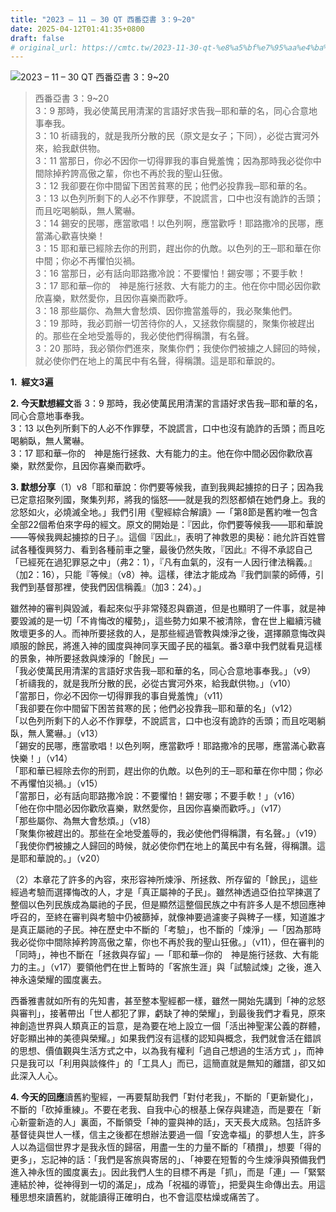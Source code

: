 ```yaml
---
title: "2023 – 11 – 30 QT 西番亞書 3：9~20"
date: 2025-04-12T01:41:35+0800
draft: false
# original_url: https://cmtc.tw/2023-11-30-qt-%e8%a5%bf%e7%95%aa%e4%ba%9e%e6%9b%b8-3%ef%bc%9a920
---
```


![2023 – 11 – 30 QT  西番亞書 3：9\~20](/images/qt.jpg  "2023 – 11 – 30 QT  西番亞書 3：9\~20")

> 西番亞書 3：9\~20  
> 3：9 那時，我必使萬民用清潔的言語好求告我─耶和華的名，同心合意地事奉我。  
> 3：10 祈禱我的，就是我所分散的民（原文是女子；下同），必從古實河外來，給我獻供物。  
> 3：11 當那日，你必不因你一切得罪我的事自覺羞愧；因為那時我必從你中間除掉矜誇高傲之輩，你也不再於我的聖山狂傲。  
> 3：12 我卻要在你中間留下困苦貧寒的民；他們必投靠我─耶和華的名。  
> 3：13 以色列所剩下的人必不作罪孽，不說謊言，口中也沒有詭詐的舌頭；而且吃喝躺臥，無人驚嚇。  
> 3：14 錫安的民哪，應當歌唱！以色列啊，應當歡呼！耶路撒冷的民哪，應當滿心歡喜快樂！  
> 3：15 耶和華已經除去你的刑罰，趕出你的仇敵。以色列的王─耶和華在你中間；你必不再懼怕災禍。  
> 3：16 當那日，必有話向耶路撒冷說：不要懼怕！錫安哪；不要手軟！  
> 3：17 耶和華─你的　神是施行拯救、大有能力的主。他在你中間必因你歡欣喜樂，默然愛你，且因你喜樂而歡呼。  
> 3：18 那些屬你、為無大會愁煩、因你擔當羞辱的，我必聚集他們。  
> 3：19 那時，我必罰辦一切苦待你的人，又拯救你瘸腿的，聚集你被趕出的。那些在全地受羞辱的，我必使他們得稱讚，有名聲。  
> 3：20 那時，我必領你們進來，聚集你們；我使你們被擄之人歸回的時候，就必使你們在地上的萬民中有名聲，得稱讚。這是耶和華說的。

**1.  經文3遍**

**2. 今天默想經文**番 3：9 那時，我必使萬民用清潔的言語好求告我─耶和華的名，同心合意地事奉我。  
3：13 以色列所剩下的人必不作罪孽，不說謊言，口中也沒有詭詐的舌頭；而且吃喝躺臥，無人驚嚇。  
3：17 耶和華─你的　神是施行拯救、大有能力的主。他在你中間必因你歡欣喜樂，默然愛你，且因你喜樂而歡呼。

**3. 默想分享**（1）v8「耶和華說：你們要等候我，直到我興起擄掠的日子；因為我已定意招聚列國，聚集列邦，將我的惱怒——就是我的烈怒都傾在她們身上。我的忿怒如火，必燒滅全地。」我們引用《聖經綜合解讀》—「第8節是舊約唯一包含全部22個希伯來字母的經文。原文的開始是：『因此，你們要等候我——耶和華說——等候我興起擄掠的日子』。這個『因此』，表明了神救恩的奧秘：祂允許百姓嘗試各種復興努力、看到各種前車之鑒，最後仍然失敗，『因此』不得不承認自己「已經死在過犯罪惡之中」（弗2：1），『凡有血氣的，沒有一人因行律法稱義。』（加2：16），只能『等候』（v8）神。這樣，律法才能成為『我們訓蒙的師傅，引我們到基督那裡，使我們因信稱義』（加3：24）。」

雖然神的審判與毀滅，看起來似乎非常殘忍與霸道，但是也顯明了一件事，就是神要毀滅的是一切「不肯悔改的權勢」，這些勢力如果不被清除，會在世上繼續污穢敗壞更多的人。而神所要拯救的人，是那些經過管教與煉淨之後，選擇願意悔改與順服的餘民，將進入神的國度與神同享天國子民的福氣。番3章中我們就看見這樣的景象，神所要拯救與煉淨的「餘民」—  
「我必使萬民用清潔的言語好求告我─耶和華的名，同心合意地事奉我。」（v9）  
「祈禱我的，就是我所分散的民，必從古實河外來，給我獻供物。」（v10）  
「當那日，你必不因你一切得罪我的事自覺羞愧」（v11）  
「我卻要在你中間留下困苦貧寒的民；他們必投靠我─耶和華的名」（v12）  
「以色列所剩下的人必不作罪孽，不說謊言，口中也沒有詭詐的舌頭；而且吃喝躺臥，無人驚嚇。」（v13）  
「錫安的民哪，應當歌唱！以色列啊，應當歡呼！耶路撒冷的民哪，應當滿心歡喜快樂！」（v14）  
「耶和華已經除去你的刑罰，趕出你的仇敵。以色列的王─耶和華在你中間；你必不再懼怕災禍。」（v15）  
「當那日，必有話向耶路撒冷說：不要懼怕！錫安哪；不要手軟！」（v16）  
「他在你中間必因你歡欣喜樂，默然愛你，且因你喜樂而歡呼。」（v17）  
「那些屬你、為無大會愁煩。」（v18）  
「聚集你被趕出的。那些在全地受羞辱的，我必使他們得稱讚，有名聲。」（v19）  
「我使你們被擄之人歸回的時候，就必使你們在地上的萬民中有名聲，得稱讚。這是耶和華說的。」（v20）

（2）本章花了許多的內容，來形容神所煉淨、所拯救、所存留的「餘民」，這些經過考驗而選擇悔改的人，才是「真正屬神的子民」。雖然神透過亞伯拉罕揀選了整個以色列民族成為屬祂的子民，但是顯然這整個民族之中有許多人是不想回應神呼召的，至終在審判與考驗中仍被篩掉，就像神要過濾麥子與稗子一樣，知道誰才是真正屬祂的子民。神在歷史中不斷的「考驗」，也不斷的「煉淨」—「因為那時我必從你中間除掉矜誇高傲之輩，你也不再於我的聖山狂傲。」（v11），但在審判的「同時」，神也不斷在「拯救與存留」—「耶和華─你的　神是施行拯救、大有能力的主。」（v17）要領他們在世上暫時的「客旅生涯」與「試驗試煉」之後，進入神永遠榮耀的國度裏去。

西番雅書就如所有的先知書，甚至整本聖經都一樣，雖然一開始先講到「神的忿怒與審判」，接著帶出「世人都犯了罪，虧缺了神的榮耀」，到最後我們才看見，原來神創造世界與人類真正的旨意，是為要在地上設立一個「活出神聖潔公義的群體，好彰顯出神的美德與榮耀。」如果我們沒有這樣的認知與概念，我們就會活在錯誤的思想、價值觀與生活方式之中，以為我有權利「過自己想過的生活方式 」，而神只是我可以「利用與談條件」的「工具人」而已，這簡直就是無知的離譜，卻又如此深入人心。

**4. 今天的回應**讀舊約聖經，一再要幫助我們「對付老我」，不斷的「更新變化」，不斷的「砍掉重練」。不要在老我、自我中心的根基上保存與建造，而是要在「新心新靈新造的人」裏面，不斷領受「神的靈與神的話」，天天長大成熟。包括許多基督徒與世人一樣，信主之後都在想辦法要過一個「安逸幸福」的夢想人生，許多人以為這個世界才是我永恆的歸宿，用盡一生的力量不斷的「積攢」，想要「得的更多」，忘記神的話：「我們是客旅與寄居的」、「神要在短暫的今生煉淨與預備我們進入神永恆的國度裏去」。因此我們人生的目標不再是「抓」，而是「連」—「緊緊連結於神，從神得到一切的滿足」，成為「祝福的導管」，把愛與生命傳出去。用這種思想來讀舊約，就能讀得正確明白，也不會這麼枯燥或痛苦了。